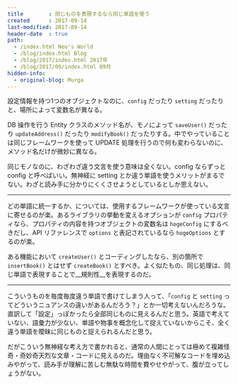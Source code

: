 ```yaml
---
title        : 同じものを表現するなら同じ単語を使う
created      : 2017-09-14
last-modified: 2017-09-14
header-date  : true
path:
  - /index.html Neo's World
  - /blog/index.html Blog
  - /blog/2017/index.html 2017年
  - /blog/2017/09/index.html 09月
hidden-info:
  - original-blog: Murga
---
```


設定情報を持つ1つのオブジェクトなのに、`config` だったり `setting` だったりと、場所によって変数名が異なる。

DB 操作を行う Entity クラスのメソッド名が、モノによって `saveUser()` だったり `updateAddress()` だったり `modifyBook()` だったりする。中でやっていることは同じフレームワークを使って UPDATE 処理を行うので何も変わらないのに、メソッド名だけが微妙に異なる。

同じモノなのに、わざわざ違う文言を使う意味は全くない。config ならずっと config と呼べばいい。無神経に setting とか違う単語を使うメリットがまるでない。わざと読み手に分かりにくくさせようとしているとしか思えない。

---

どの単語に統一するか、については、使用するフレームワークが使っている文言に寄せるのが楽。あるライブラリの挙動を変えるオプションが `config` プロパティなら、プロパティの内容を持つオブジェクトの変数名は `hogeConfig` にするべきだし、API リファレンスで `options` と表記されているなら `hogeOptions` とするのが楽。

ある機能において `createUser()` とコーディングしたなら、別の箇所で `insertBook()` とはせず `createBook()` とすべき。よく似たもの、同じ処理は、同じ単語で表現することで__規則性__を表現するのだ。

---

こういうものを毎度毎度違う単語で書けてしまう人って、「`config` と `setting` ってどういうニュアンスの違いがあるんだろう？」とか一切考えないんだろうな。直訳して「設定」っぽかったら全部同じものに見えるんだと思う。英語で考えていない、語彙力が少ない、単語や物事を概念化して捉えていないからこそ、全く違う単語を曖昧に同じものと捉えられるんだと思う。

だがこういう無神経な考え方で書かれると、通常の人間にとっては極めて複雑怪奇・奇妙奇天烈な文章・コードに見えるのだ。理由なく不可解なコードを埋め込みやがって、読み手が理解に苦しむ無駄な時間を費やせやがって、腹が立ってしょうがない。
